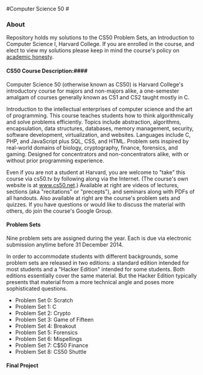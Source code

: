 #Computer Science 50 #

### About ###

Repository holds my solutions to the CS50 Problem Sets, an Introduction to Computer Science I, Harvard College. 
If you are enrolled in the course, and elect to view my solutions please keep in mind the course's policy on [academic honesty]( https://x.cs50.net/2014/syllabus).  

#### CS50 Course Description:####

Computer Science 50 (otherwise known as CS50) is Harvard College's introductory course for majors and non-majors alike, a one-semester amalgam of courses generally known as CS1 and CS2 taught mostly in C.

Introduction to the intellectual enterprises of computer science and the art of programming. This course teaches students how to think algorithmically and solve problems efficiently. Topics include abstraction, algorithms, encapsulation, data structures, databases, memory management, security, software development, virtualization, and websites. Languages include C, PHP, and JavaScript plus SQL, CSS, and HTML. Problem sets inspired by real-world domains of biology, cryptography, finance, forensics, and gaming. Designed for concentrators and non-concentrators alike, with or without prior programming experience.

Even if you are not a student at Harvard, you are welcome to "take" this course via cs50.tv by following along via the Internet. (The course's own website is at www.cs50.net.) Available at right are videos of lectures, sections (aka "recitations" or "precepts"), and seminars along with PDFs of all handouts. Also available at right are the course's problem sets and quizzes. If you have questions or would like to discuss the material with others, do join the course's Google Group.

#### Problem Sets ####

Nine problem sets are assigned during the year. Each is due via electronic submission anytime before 31 December 2014.

In order to accommodate students with different backgrounds, some problem sets are released in two editions: a standard edition intended for most students and a "Hacker Edition" intended for some students. Both editions essentially cover the same material. But the Hacker Edition typically presents that material from a more technical angle and poses more sophisticated questions. 

* Problem Set 0: Scratch
* Problem Set 1: C
* Problem Set 2: Crypto
* Problem Set 3: Game of Fifteen
* Problem Set 4: Breakout
* Problem Set 5: Forensics
* Problem Set 6: Mispellings
* Problem Set 7: C$50 Finance 
* Problem Set 8: CS50 Shuttle

#### Final Project ####
